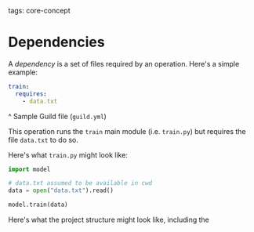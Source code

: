 tags: core-concept

# Dependencies

A *dependency* is a set of files required by an operation. Here's a
simple example:

``` yaml
train:
  requires:
    - data.txt
```

^ Sample Guild file (`guild.yml`)

This operation runs the `train` main module (i.e. `train.py`) but
requires the file `data.txt` to do so.

Here's what `train.py` might look like:

``` python
import model

# data.txt assumed to be available in cwd
data = open("data.txt").read()

model.train(data)
```

Here's what the project structure might look like, including the
